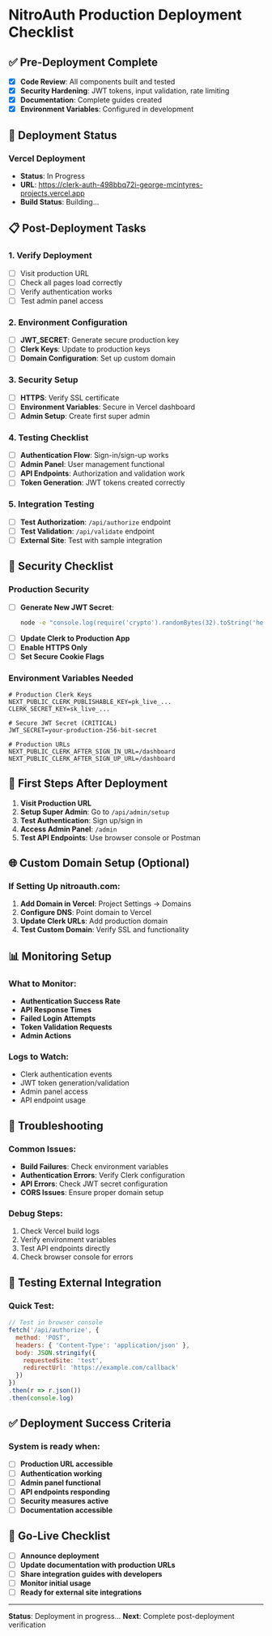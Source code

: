 # NitroAuth Production Deployment Checklist

## ✅ Pre-Deployment Complete
- [x] **Code Review**: All components built and tested
- [x] **Security Hardening**: JWT tokens, input validation, rate limiting
- [x] **Documentation**: Complete guides created
- [x] **Environment Variables**: Configured in development

## 🚀 Deployment Status

### Vercel Deployment
- **Status**: In Progress
- **URL**: https://clerk-auth-498bbq72i-george-mcintyres-projects.vercel.app
- **Build Status**: Building...

## 📋 Post-Deployment Tasks

### 1. Verify Deployment
- [ ] Visit production URL
- [ ] Check all pages load correctly
- [ ] Verify authentication works
- [ ] Test admin panel access

### 2. Environment Configuration
- [ ] **JWT_SECRET**: Generate secure production key
- [ ] **Clerk Keys**: Update to production keys
- [ ] **Domain Configuration**: Set up custom domain

### 3. Security Setup
- [ ] **HTTPS**: Verify SSL certificate
- [ ] **Environment Variables**: Secure in Vercel dashboard
- [ ] **Admin Setup**: Create first super admin

### 4. Testing Checklist
- [ ] **Authentication Flow**: Sign-in/sign-up works
- [ ] **Admin Panel**: User management functional
- [ ] **API Endpoints**: Authorization and validation work
- [ ] **Token Generation**: JWT tokens created correctly

### 5. Integration Testing
- [ ] **Test Authorization**: `/api/authorize` endpoint
- [ ] **Test Validation**: `/api/validate` endpoint
- [ ] **External Site**: Test with sample integration

## 🔐 Security Checklist

### Production Security
- [ ] **Generate New JWT Secret**:
  ```bash
  node -e "console.log(require('crypto').randomBytes(32).toString('hex'))"
  ```
- [ ] **Update Clerk to Production App**
- [ ] **Enable HTTPS Only**
- [ ] **Set Secure Cookie Flags**

### Environment Variables Needed
```env
# Production Clerk Keys
NEXT_PUBLIC_CLERK_PUBLISHABLE_KEY=pk_live_...
CLERK_SECRET_KEY=sk_live_...

# Secure JWT Secret (CRITICAL)
JWT_SECRET=your-production-256-bit-secret

# Production URLs
NEXT_PUBLIC_CLERK_AFTER_SIGN_IN_URL=/dashboard
NEXT_PUBLIC_CLERK_AFTER_SIGN_UP_URL=/dashboard
```

## 🎯 First Steps After Deployment

1. **Visit Production URL**
2. **Setup Super Admin**: Go to `/api/admin/setup`
3. **Test Authentication**: Sign up/sign in
4. **Access Admin Panel**: `/admin`
5. **Test API Endpoints**: Use browser console or Postman

## 🌐 Custom Domain Setup (Optional)

### If Setting Up nitroauth.com:
1. **Add Domain in Vercel**: Project Settings → Domains
2. **Configure DNS**: Point domain to Vercel
3. **Update Clerk URLs**: Add production domain
4. **Test Custom Domain**: Verify SSL and functionality

## 📊 Monitoring Setup

### What to Monitor:
- **Authentication Success Rate**
- **API Response Times**  
- **Failed Login Attempts**
- **Token Validation Requests**
- **Admin Actions**

### Logs to Watch:
- Clerk authentication events
- JWT token generation/validation
- Admin panel access
- API endpoint usage

## 🔧 Troubleshooting

### Common Issues:
- **Build Failures**: Check environment variables
- **Authentication Errors**: Verify Clerk configuration
- **API Errors**: Check JWT secret configuration
- **CORS Issues**: Ensure proper domain setup

### Debug Steps:
1. Check Vercel build logs
2. Verify environment variables
3. Test API endpoints directly
4. Check browser console for errors

## 📱 Testing External Integration

### Quick Test:
```javascript
// Test in browser console
fetch('/api/authorize', {
  method: 'POST',
  headers: { 'Content-Type': 'application/json' },
  body: JSON.stringify({
    requestedSite: 'test',
    redirectUrl: 'https://example.com/callback'
  })
})
.then(r => r.json())
.then(console.log)
```

## ✅ Deployment Success Criteria

### System is ready when:
- [ ] **Production URL accessible**
- [ ] **Authentication working**
- [ ] **Admin panel functional**
- [ ] **API endpoints responding**
- [ ] **Security measures active**
- [ ] **Documentation accessible**

## 🎉 Go-Live Checklist

- [ ] **Announce deployment**
- [ ] **Update documentation with production URLs**
- [ ] **Share integration guides with developers**
- [ ] **Monitor initial usage**
- [ ] **Ready for external site integrations**

---

**Status**: Deployment in progress...
**Next**: Complete post-deployment verification